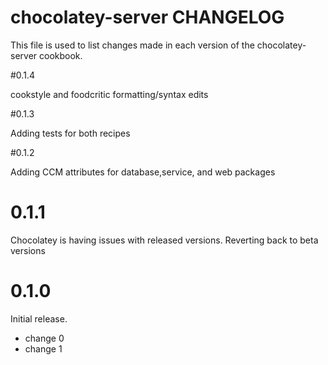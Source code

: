 # chocolatey-server CHANGELOG

This file is used to list changes made in each version of the chocolatey-server cookbook.

#0.1.4

cookstyle and foodcritic formatting/syntax edits

#0.1.3

Adding tests for both recipes

#0.1.2

Adding CCM attributes for database,service, and web packages

# 0.1.1

Chocolatey is having issues with released versions. Reverting back to beta versions

# 0.1.0

Initial release.

- change 0
- change 1

